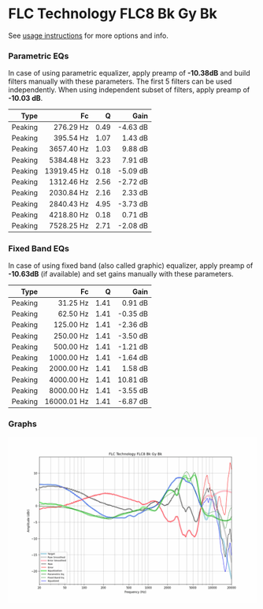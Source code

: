 # FLC Technology FLC8 Bk Gy Bk
See [usage instructions](https://github.com/jaakkopasanen/AutoEq#usage) for more options and info.

### Parametric EQs
In case of using parametric equalizer, apply preamp of **-10.38dB** and build filters manually
with these parameters. The first 5 filters can be used independently.
When using independent subset of filters, apply preamp of **-10.03 dB**.

| Type    | Fc          |    Q | Gain     |
|--------:|------------:|-----:|---------:|
| Peaking | 276.29 Hz   | 0.49 | -4.63 dB |
| Peaking | 395.54 Hz   | 1.07 | 1.43 dB  |
| Peaking | 3657.40 Hz  | 1.03 | 9.88 dB  |
| Peaking | 5384.48 Hz  | 3.23 | 7.91 dB  |
| Peaking | 13919.45 Hz | 0.18 | -5.09 dB |
| Peaking | 1312.46 Hz  | 2.56 | -2.72 dB |
| Peaking | 2030.84 Hz  | 2.16 | 2.33 dB  |
| Peaking | 2840.43 Hz  | 4.95 | -3.73 dB |
| Peaking | 4218.80 Hz  | 0.18 | 0.71 dB  |
| Peaking | 7528.25 Hz  | 2.71 | -2.08 dB |

### Fixed Band EQs
In case of using fixed band (also called graphic) equalizer, apply preamp of **-10.63dB**
(if available) and set gains manually with these parameters.

| Type    | Fc          |    Q | Gain     |
|--------:|------------:|-----:|---------:|
| Peaking | 31.25 Hz    | 1.41 | 0.91 dB  |
| Peaking | 62.50 Hz    | 1.41 | -0.35 dB |
| Peaking | 125.00 Hz   | 1.41 | -2.36 dB |
| Peaking | 250.00 Hz   | 1.41 | -3.50 dB |
| Peaking | 500.00 Hz   | 1.41 | -1.21 dB |
| Peaking | 1000.00 Hz  | 1.41 | -1.64 dB |
| Peaking | 2000.00 Hz  | 1.41 | 1.58 dB  |
| Peaking | 4000.00 Hz  | 1.41 | 10.81 dB |
| Peaking | 8000.00 Hz  | 1.41 | -3.55 dB |
| Peaking | 16000.01 Hz | 1.41 | -6.87 dB |

### Graphs
![](./FLC%20Technology%20FLC8%20Bk%20Gy%20Bk.png)
